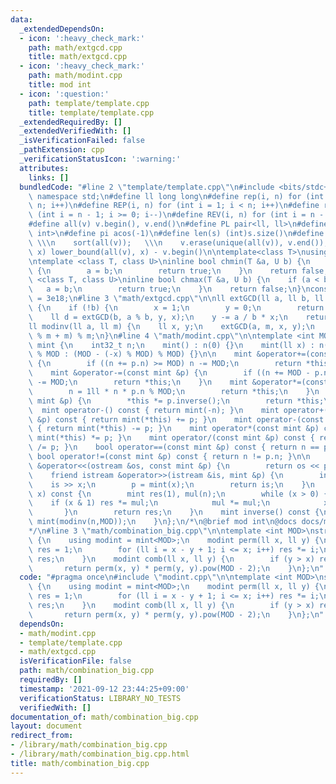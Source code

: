 ```yaml
---
data:
  _extendedDependsOn:
  - icon: ':heavy_check_mark:'
    path: math/extgcd.cpp
    title: math/extgcd.cpp
  - icon: ':heavy_check_mark:'
    path: math/modint.cpp
    title: mod int
  - icon: ':question:'
    path: template/template.cpp
    title: template/template.cpp
  _extendedRequiredBy: []
  _extendedVerifiedWith: []
  _isVerificationFailed: false
  _pathExtension: cpp
  _verificationStatusIcon: ':warning:'
  attributes:
    links: []
  bundledCode: "#line 2 \"template/template.cpp\"\n#include <bits/stdc++.h>\nusing\
    \ namespace std;\n#define ll long long\n#define rep(i, n) for (int i = 0; i <\
    \ n; i++)\n#define REP(i, n) for (int i = 1; i < n; i++)\n#define rev(i, n) for\
    \ (int i = n - 1; i >= 0; i--)\n#define REV(i, n) for (int i = n - 1; i > 0; i--)\n\
    #define all(v) v.begin(), v.end()\n#define PL pair<ll, ll>\n#define PI pair<int,\
    \ int>\n#define pi acos(-1)\n#define len(s) (int)s.size()\n#define compress(v)\
    \ \\\n    sort(all(v));   \\\n    v.erase(unique(all(v)), v.end());\n#define comid(v,\
    \ x) lower_bound(all(v), x) - v.begin()\n\ntemplate<class T>\nusing prique=priority_queue<T,vector<T>,greater<>>;\n\
    \ntemplate <class T, class U>\ninline bool chmin(T &a, U b) {\n    if (a > b)\
    \ {\n        a = b;\n        return true;\n    }\n    return false;\n}\ntemplate\
    \ <class T, class U>\ninline bool chmax(T &a, U b) {\n    if (a < b) {\n     \
    \   a = b;\n        return true;\n    }\n    return false;\n}\nconstexpr ll inf\
    \ = 3e18;\n#line 3 \"math/extgcd.cpp\"\n\nll extGCD(ll a, ll b, ll &x, ll &y)\
    \ {\n    if (!b) {\n        x = 1;\n        y = 0;\n        return a;\n    }\n\
    \    ll d = extGCD(b, a % b, y, x);\n    y -= a / b * x;\n    return d;\n}\n\n\
    ll modinv(ll a, ll m) {\n    ll x, y;\n    extGCD(a, m, x, y);\n    return (x\
    \ % m + m) % m;\n}\n#line 4 \"math/modint.cpp\"\n\ntemplate <int MOD>\nstruct\
    \ mint {\n    int32_t n;\n    mint() : n(0) {}\n    mint(ll x) : n(x >= 0 ? x\
    \ % MOD : (MOD - (-x) % MOD) % MOD) {}\n\n    mint &operator+=(const mint &p)\
    \ {\n        if ((n += p.n) >= MOD) n -= MOD;\n        return *this;\n    }\n\
    \    mint &operator-=(const mint &p) {\n        if ((n += MOD - p.n) >= MOD) n\
    \ -= MOD;\n        return *this;\n    }\n    mint &operator*=(const mint &p) {\n\
    \        n = 1ll * n * p.n % MOD;\n        return *this;\n    }\n    mint &operator/=(const\
    \ mint &p) {\n        *this *= p.inverse();\n        return *this;\n    }\n  \
    \  mint operator-() const { return mint(-n); }\n    mint operator+(const mint\
    \ &p) const { return mint(*this) += p; }\n    mint operator-(const mint &p) const\
    \ { return mint(*this) -= p; }\n    mint operator*(const mint &p) const { return\
    \ mint(*this) *= p; }\n    mint operator/(const mint &p) const { return mint(*this)\
    \ /= p; }\n    bool operator==(const mint &p) const { return n == p.n; }\n   \
    \ bool operator!=(const mint &p) const { return n != p.n; }\n\n    friend ostream\
    \ &operator<<(ostream &os, const mint &p) {\n        return os << p.n;\n    }\n\
    \    friend istream &operator>>(istream &is, mint &p) {\n        int x;\n    \
    \    is >> x;\n        p = mint(x);\n        return is;\n    }\n    mint pow(int64_t\
    \ x) const {\n        mint res(1), mul(n);\n        while (x > 0) {\n        \
    \    if (x & 1) res *= mul;\n            mul *= mul;\n            x >>= 1;\n \
    \       }\n        return res;\n    }\n    mint inverse() const {\n        return\
    \ mint(modinv(n,MOD));\n    }\n};\n/*\n@brief mod int\n@docs docs/modint.md\n\
    */\n#line 3 \"math/combination_big.cpp\"\n\ntemplate <int MOD>\nstruct BigCombination\
    \ {\n    using modint = mint<MOD>;\n    modint perm(ll x, ll y) {\n        modint\
    \ res = 1;\n        for (ll i = x - y + 1; i <= x; i++) res *= i;\n        return\
    \ res;\n    }\n    modint comb(ll x, ll y) {\n        if (y > x) return 0;\n \
    \       return perm(x, y) * perm(y, y).pow(MOD - 2);\n    }\n};\n"
  code: "#pragma once\n#include \"modint.cpp\"\n\ntemplate <int MOD>\nstruct BigCombination\
    \ {\n    using modint = mint<MOD>;\n    modint perm(ll x, ll y) {\n        modint\
    \ res = 1;\n        for (ll i = x - y + 1; i <= x; i++) res *= i;\n        return\
    \ res;\n    }\n    modint comb(ll x, ll y) {\n        if (y > x) return 0;\n \
    \       return perm(x, y) * perm(y, y).pow(MOD - 2);\n    }\n};\n"
  dependsOn:
  - math/modint.cpp
  - template/template.cpp
  - math/extgcd.cpp
  isVerificationFile: false
  path: math/combination_big.cpp
  requiredBy: []
  timestamp: '2021-09-12 23:44:25+09:00'
  verificationStatus: LIBRARY_NO_TESTS
  verifiedWith: []
documentation_of: math/combination_big.cpp
layout: document
redirect_from:
- /library/math/combination_big.cpp
- /library/math/combination_big.cpp.html
title: math/combination_big.cpp
---
```

